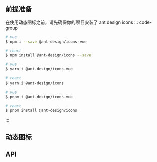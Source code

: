 <script setup>
const columns = [
  {
    title: '参数',
    dataIndex: 'parameter',
    key: 'parameter',
    width: '15%',
  },
  {
    title: '说明',
    dataIndex: 'description',
    key: 'description',
    width: '45%',
  },
  {
    title: '类型',
    dataIndex: 'type',
    key: 'type',
     width: '15%',
  },
  {
    title: '默认',
    dataIndex: 'default',
    key: 'default',
     width: '15%',
  },
  {
    title: '是否必须',
    dataIndex: 'require',
    key: 'require',
    width: '15%',
  },
];

const data = [
  {
    key: 'parameter',
    parameter: 'icon',
    description: 'Ant Design 的图标名称',
    type: 'string',
    default: 'undefined',
    require: '是',
  },
  {
    key: 'color',
    parameter: 'color',
    description: '图标颜色',
    type: 'string',
    default: 'undefined',
    require: '否',
  },
  {
    key: 'fontSize',
    parameter: 'fontSize',
    description: '图标字体大小',
    type: 'string',
    default: 'undefined',
    require: '否',
  },
];
</script>

## 前提准备
在使用动态图标之前，请先确保你的项目安装了 ant design icons
::: code-group

```sh [npm]
# vue
$ npm i --save @ant-design/icons-vue

# react
$ npm install @ant-design/icons --save
```

```sh [yarn]
# vue
$ yarn i @ant-design/icons-vue

# react
$ yarn i @ant-design/icons
```

```sh [pnpm]
# vue
$ pnpm i @ant-design/icons-vue

# react
$ pnpm install @ant-design/icons
```
:::

## 动态图标

<demo vue="dynamic-icon/ant/js/DynamicIcon.vue" react="dynamic-icon/ant/js/DynamicIcon.tsx"
  :vueFiles="{
    'JS': 'dynamic-icon/ant/js/DynamicIcon.vue',
    'TS': 'dynamic-icon/ant/ts/DynamicIcon.vue',
  }"
  :reactFiles="{
    'JS': 'dynamic-icon/ant/js/DynamicIcon.tsx',
    'TS': 'dynamic-icon/ant/ts/DynamicIcon.tsx',
  }"
 title="动态图标子组件"
/>

<demo vue="dynamic-icon/ant/js/index.vue" react="dynamic-icon/ant/ts/index.tsx"
  :vueFiles="{
    'JS': 'dynamic-icon/ant/js/index.vue',
    'TS': 'dynamic-icon/ant/ts/index.vue',
  }"
  :reactFiles="{
    'JS': 'dynamic-icon/ant/js/index.tsx',
    'TS': 'dynamic-icon/ant/ts/index.tsx',
  }"
 title="动态图标示例"
  description="你可以使用 icon、color 和 fontSize 来指定动态图标的图标名、颜色和字体大小"
/>

## API
<a-table :columns="columns" :data-source="data" :pagination='false'></a-table>